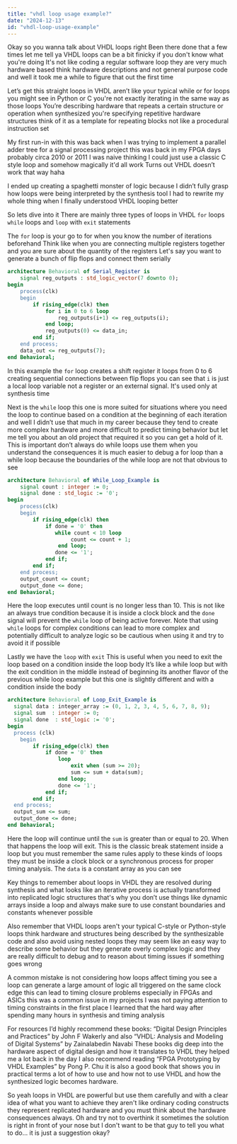 ```yaml
---
title: "vhdl loop usage example?"
date: "2024-12-13"
id: "vhdl-loop-usage-example"
---
```


Okay so you wanna talk about VHDL loops right Been there done that a few times let me tell ya VHDL loops can be a bit finicky if you don't know what you're doing It's not like coding a regular software loop they are very much hardware based think hardware descriptions and not general purpose code and well it took me a while to figure that out the first time

Let’s get this straight loops in VHDL aren’t like your typical while or for loops you might see in Python or C you're not exactly iterating in the same way as those loops You’re describing hardware that repeats a certain structure or operation when synthesized you're specifying repetitive hardware structures think of it as a template for repeating blocks not like a procedural instruction set

My first run-in with this was back when I was trying to implement a parallel adder tree for a signal processing project this was back in my FPGA days probably circa 2010 or 2011 I was naive thinking I could just use a classic C style loop and somehow magically it'd all work Turns out VHDL doesn’t work that way haha

I ended up creating a spaghetti monster of logic because I didn’t fully grasp how loops were being interpreted by the synthesis tool I had to rewrite my whole thing when I finally understood VHDL looping better

So lets dive into it There are mainly three types of loops in VHDL `for` loops `while` loops and `loop` with `exit` statements

The `for` loop is your go to for when you know the number of iterations beforehand Think like when you are connecting multiple registers together and you are sure about the quantity of the registers Let's say you want to generate a bunch of flip flops and connect them serially

```vhdl
architecture Behavioral of Serial_Register is
    signal reg_outputs : std_logic_vector(7 downto 0);
begin
    process(clk)
    begin
        if rising_edge(clk) then
            for i in 0 to 6 loop
                reg_outputs(i+1) <= reg_outputs(i);
            end loop;
            reg_outputs(0) <= data_in;
        end if;
    end process;
    data_out <= reg_outputs(7);
end Behavioral;
```

In this example the `for` loop creates a shift register it loops from 0 to 6 creating sequential connections between flip flops you can see that `i` is just a local loop variable not a register or an external signal. It's used only at synthesis time

Next is the `while` loop this one is more suited for situations where you need the loop to continue based on a condition at the beginning of each iteration and well I didn’t use that much in my career because they tend to create more complex hardware and more difficult to predict timing behavior but let me tell you about an old project that required it so you can get a hold of it. This is important don’t always do while loops use them when you understand the consequences it is much easier to debug a for loop than a while loop because the boundaries of the while loop are not that obvious to see

```vhdl
architecture Behavioral of While_Loop_Example is
    signal count : integer := 0;
    signal done : std_logic := '0';
begin
    process(clk)
    begin
        if rising_edge(clk) then
            if done = '0' then
               while count < 10 loop
                    count <= count + 1;
                end loop;
               done <= '1';
            end if;
        end if;
    end process;
    output_count <= count;
    output_done <= done;
end Behavioral;
```
Here the loop executes until count is no longer less than 10. This is not like an always true condition because it is inside a clock block and the `done` signal will prevent the `while` loop of being active forever. Note that using `while` loops for complex conditions can lead to more complex and potentially difficult to analyze logic so be cautious when using it and try to avoid it if possible

Lastly we have the `loop` with `exit` This is useful when you need to exit the loop based on a condition inside the loop body It’s like a while loop but with the exit condition in the middle instead of beginning its another flavor of the previous while loop example but this one is slightly different and with a condition inside the body

```vhdl
architecture Behavioral of Loop_Exit_Example is
  signal data : integer_array := (0, 1, 2, 3, 4, 5, 6, 7, 8, 9);
  signal sum  : integer := 0;
  signal done  : std_logic := '0';
begin
  process (clk)
    begin
        if rising_edge(clk) then
            if done = '0' then
                loop
                    exit when (sum >= 20);
                    sum <= sum + data(sum);
                end loop;
                done <= '1';
            end if;
        end if;
  end process;
  output_sum <= sum;
  output_done <= done;
end Behavioral;
```

Here the loop will continue until the `sum` is greater than or equal to 20. When that happens the loop will exit. This is the classic break statement inside a loop but you must remember the same rules apply to these kinds of loops they must be inside a clock block or a synchronous process for proper timing analysis. The `data` is a constant array as you can see

Key things to remember about loops in VHDL they are resolved during synthesis and what looks like an iterative process is actually transformed into replicated logic structures that's why you don’t use things like dynamic arrays inside a loop and always make sure to use constant boundaries and constants whenever possible

Also remember that VHDL loops aren't your typical C-style or Python-style loops think hardware and structures being described by the synthesizable code and also avoid using nested loops they may seem like an easy way to describe some behavior but they generate overly complex logic and they are really difficult to debug and to reason about timing issues if something goes wrong

A common mistake is not considering how loops affect timing you see a loop can generate a large amount of logic all triggered on the same clock edge this can lead to timing closure problems especially in FPGAs and ASICs this was a common issue in my projects I was not paying attention to timing constraints in the first place I learned that the hard way after spending many hours in synthesis and timing analysis

For resources I’d highly recommend these books: “Digital Design Principles and Practices” by John F Wakerly and also “VHDL: Analysis and Modeling of Digital Systems” by Zainalabedin Navabi These books dig deep into the hardware aspect of digital design and how it translates to VHDL they helped me a lot back in the day I also recommend reading “FPGA Prototyping by VHDL Examples” by Pong P. Chu it is also a good book that shows you in practical terms a lot of how to use and how not to use VHDL and how the synthesized logic becomes hardware.

So yeah loops in VHDL are powerful but use them carefully and with a clear idea of what you want to achieve they aren't like ordinary coding constructs they represent replicated hardware and you must think about the hardware consequences always. Oh and try not to overthink it sometimes the solution is right in front of your nose but I don't want to be that guy to tell you what to do... it is just a suggestion okay?
